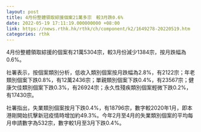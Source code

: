 ```yaml
---
layout: post
title: 4月份整體領取綜援個案21萬多宗　較3月跌0.6%
date: 2022-05-19 17:11:19.000000000 +08:00
link: https://news.rthk.hk/rthk/ch/component/k2/1649278-20220519.htm
categories: rthk
---
```


4月份整體領取綜援的個案有21萬5304宗，較3月份減少1384宗，按月跌幅為0.6%。

社署表示，按個案類別分析，低收入類別個案按月跌幅為2.8%，有2122宗；年老類別個案下跌0.8%，有12萬2436宗；單親類別個案下跌0.4%，有23567宗；健康欠佳類別個案下跌0.3%，有26924宗；永久性殘疾類別個案輕微下跌0.2%，有17430宗。

社署指出，失業類別個案按月下跌0.4%，有18796宗，數字較2020年1月，即本港剛開始抗擊新冠疫情時增加約49.3%。今年2月至4月的失業類別個案的平均每月申請數字為532宗，數字較1月至3月下跌0.4%。
